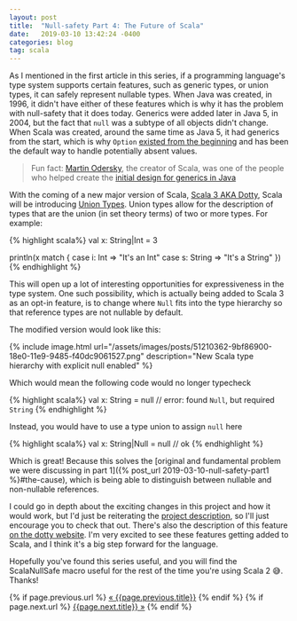 ```yaml
---
layout: post
title:  "Null-safety Part 4: The Future of Scala"
date:   2019-03-10 13:42:24 -0400
categories: blog
tag: scala
---
```


As I mentioned in the first article in this series, if a programming language's type system supports certain features, such as generic types, or union types,  it can safely represent nullable types.  When Java was created, in 1996,  it didn't have either of these features which is why it has the problem with null-safety that it does today.  Generics were added later in Java 5, in 2004,  but the fact that `null` was a subtype of all objects didn't change.  When Scala was created, around the same time as Java 5, it had generics from the start, which is why `Option` [existed from the beginning](https://github.com/scala/scala/blob/v1.0.0-b5/sources/scala/Option.scala#L21) and has been the default way to handle potentially absent values.
> Fun fact: [Martin Odersky](https://en.wikipedia.org/wiki/Martin_Odersky), the creator of Scala, was one of the people who helped create the [initial design for generics in Java](https://homepages.inf.ed.ac.uk/wadler/gj/)

With the coming of a new major version of Scala, [Scala 3 AKA Dotty](https://dotty.epfl.ch/), Scala will be introducing [Union Types](https://dotty.epfl.ch/docs/reference/new-types/union-types.html).  Union types allow for the description of types that are the union (in set theory terms) of two or more types.  For example:

{% highlight scala%}
val x: String|Int = 3

println(x match {
    case i: Int => "It's an Int"
    case s: String => "It's a String"
})
{% endhighlight %}

This will open up a lot of interesting opportunities for expressiveness in the type system.  One such possibility, which is actually being added to Scala 3 as an opt-in feature, is to change where `Null` fits into the type hierarchy so that reference types are not nullable by default.

The modified version would look like this:

{% include image.html url="/assets/images/posts/51210362-9bf86900-18e0-11e9-9485-f40dc9061527.png" description="New Scala type hierarchy with explicit null enabled" %}

Which would mean the following code would no longer typecheck

{% highlight scala%}
val x: String = null // error: found `Null`,  but required `String`
{% endhighlight %}

Instead, you would have to use a type union to assign `null` here

{% highlight scala%}
val x: String|Null = null // ok
{% endhighlight %}

Which is great!  Because this solves the [original and fundamental problem we were discussing in part 1]({% post_url 2019-03-10-null-safety-part1 %}#the-cause), which is being able to distinguish between nullable and non-nullable references.  

I could go in depth about the exciting changes in this project and how it would work, but I'd just be reiterating the [project description](https://gist.github.com/abeln/9f79774bac111d99b3ae2cb9016a33e6), so I'll just encourage you to check that out.  There's also the description of this feature [on the dotty website](https://dotty.epfl.ch/docs/reference/other-new-features/explicit-nulls.html).  I'm very excited to see these features getting added to Scala, and I think it's a big step forward for the language.  

Hopefully you've found this series useful, and you will find the ScalaNullSafe macro useful for the rest of the time you're using Scala 2 :sweat_smile:.  Thanks!

<div class="PageNavigation">
  {% if page.previous.url %}
    <a class="prev" href="{{page.previous.url}}">&laquo; {{page.previous.title}}</a>
  {% endif %}
  {% if page.next.url %}
    <a class="next" href="{{page.next.url}}">{{page.next.title}} &raquo;</a>
  {% endif %}
</div>
